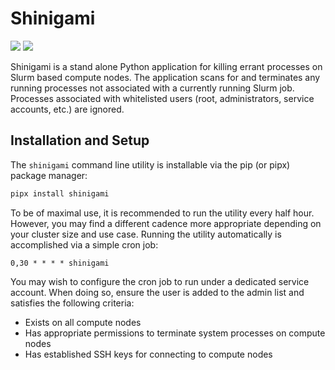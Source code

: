 # Shinigami
[![](https://app.codacy.com/project/badge/Grade/d5325904cffc4936b24dd6be0d58a1ee)](https://app.codacy.com/gh/pitt-crc/shinigami/dashboard)
[![](https://app.codacy.com/project/badge/Coverage/d5325904cffc4936b24dd6be0d58a1ee)](https://app.codacy.com/gh/pitt-crc/shinigami/dashboard)

Shinigami is a stand alone Python application for killing errant processes on Slurm based compute nodes.
The application scans for and terminates any running processes not associated with a currently running Slurm job.
Processes associated with whitelisted users (root, administrators, service accounts, etc.) are ignored.

## Installation and Setup

The `shinigami` command line utility is installable via the pip (or pipx) package manager:

```bash
pipx install shinigami
```

To be of maximal use, it is recommended to run the utility every half hour.
However, you may find a different cadence more appropriate depending on your cluster size and use case.
Running the utility automatically is accomplished via a simple cron job:

```cron
0,30 * * * * shinigami
```

You may wish to configure the cron job to run under a dedicated service account.
When doing so, ensure the user is added to the admin list and satisfies the following criteria:

- Exists on all compute nodes
- Has appropriate permissions to terminate system processes on compute nodes
- Has established SSH keys for connecting to compute nodes
